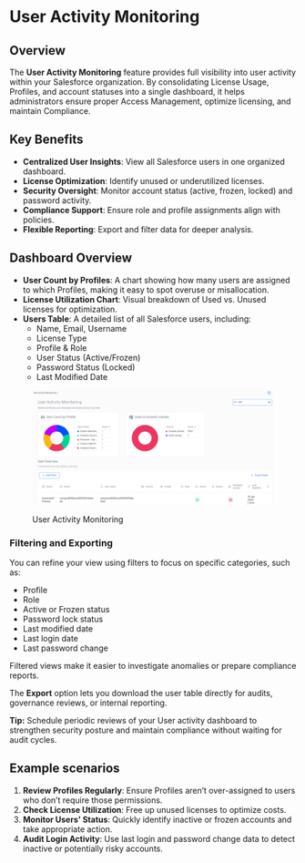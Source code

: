 # User Activity Monitoring

## Overview

The **User Activity Monitoring** feature provides full visibility into user activity within your Salesforce organization. By consolidating License Usage, Profiles, and account statuses into a single dashboard, it helps administrators ensure proper Access Management, optimize licensing, and maintain Compliance.

## Key Benefits

* **Centralized User Insights**: View all Salesforce users in one organized dashboard.
* **License Optimization**: Identify unused or underutilized licenses.
* **Security Oversight**: Monitor account status (active, frozen, locked) and password activity.
* **Compliance Support**: Ensure role and profile assignments align with policies.
* **Flexible Reporting**: Export and filter data for deeper analysis.

## Dashboard Overview



* **User Count by Profiles**: A chart showing how many users are assigned to which Profiles, making it easy to spot overuse or misallocation.
* **License Utilization Chart**: Visual breakdown of Used vs. Unused licenses for optimization.
* **Users Table**: A detailed list of all Salesforce users, including:
  * Name, Email, Username
  * License Type
  * Profile & Role
  * User Status (Active/Frozen)
  * Password Status (Locked)
  * Last Modified Date

<figure><img src="../../../../.gitbook/assets/Screenshot 2025-09-25 104438.png" alt=""><figcaption><p>User Activity Monitoring</p></figcaption></figure>

### Filtering and Exporting

You can refine your view using filters to focus on specific categories, such as:

* Profile
* Role
* Active or Frozen status
* Password lock status
* Last modified date
* Last login date
* Last password change

Filtered views make it easier to investigate anomalies or prepare compliance reports.

The **Export** option lets you download the user table directly for audits, governance reviews, or internal reporting.

**Tip:** Schedule periodic reviews of your User activity dashboard to strengthen security posture and maintain compliance without waiting for audit cycles.

## Example scenarios

1. **Review Profiles Regularly**: Ensure Profiles aren’t over-assigned to users who don’t require those permissions.
2. **Check License Utilization**: Free up unused licenses to optimize costs.
3. **Monitor Users' Status**: Quickly identify inactive or frozen accounts and take appropriate action.
4. **Audit Login Activity**: Use last login and password change data to detect inactive or potentially risky accounts.
